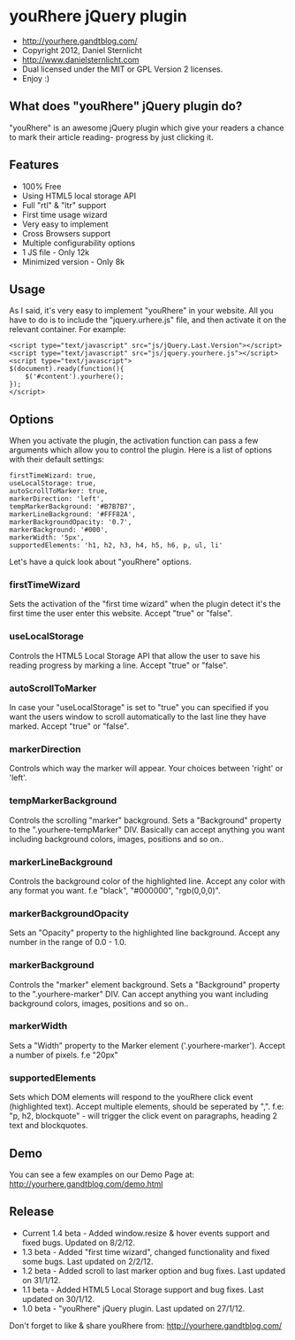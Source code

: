 # youRhere jQuery plugin

* http://yourhere.gandtblog.com/
* Copyright 2012, Daniel Sternlicht
* http://www.danielsternlicht.com
* Dual licensed under the MIT or GPL Version 2 licenses.		
* Enjoy :)

## What does "youRhere" jQuery plugin do?

"youRhere" is an awesome jQuery plugin which give your readers a chance to mark their article reading- progress by just clicking it.

## Features

* 100% Free
* Using HTML5 local storage API
* Full "rtl" & "ltr" support
* First time usage wizard
* Very easy to implement
* Cross Browsers support
* Multiple configurability options
* 1 JS file - Only 12k
* Minimized version - Only 8k

## Usage

As I said, it's very easy to implement "youRhere" in your website. All you have to do is to include the "jquery.urhere.js" file, and then activate it on the relevant container. For example:

	<script type="text/javascript" src="js/jQuery.Last.Version"></script> 
	<script type="text/javascript" src="js/jquery.yourhere.js"></script> 
	<script type="text/javascript">	
	$(document).ready(function(){	
		$('#content').yourhere();	
	});	
	</script>

## Options

When you activate the plugin, the activation function can pass a few arguments which allow you to control the plugin. Here is a list of options with their default settings:

	firstTimeWizard: true,
	useLocalStorage: true,
	autoScrollToMarker: true, 
	markerDirection: 'left',
	tempMarkerBackground: '#B7B7B7',
	markerLineBackground: '#FFF82A',
	markerBackgroundOpacity: '0.7',
	markerBackground: '#000',
	markerWidth: '5px', 
	supportedElements: 'h1, h2, h3, h4, h5, h6, p, ul, li'
	
Let's have a quick look about "youRhere" options.

### firstTimeWizard

Sets the activation of the "first time wizard" when the plugin detect it's the first time the user enter this website. Accept "true" or "false".

### useLocalStorage

Controls the HTML5 Local Storage API that allow the user to save his reading progress by marking a line. Accept "true" or "false".

### autoScrollToMarker

In case your "useLocalStorage" is set to "true" you can specified if you want the users window to scroll automatically to the last line they have marked. Accept "true" or "false".

### markerDirection

Controls which way the marker will appear. Your choices between 'right' or 'left'.

### tempMarkerBackground

Controls the scrolling "marker" background. Sets a "Background" property to the ".yourhere-tempMarker" DIV. Basically can accept anything you want including background colors, images, positions and so on..

### markerLineBackground

Controls the background color of the highlighted line. Accept any color with any format you want. f.e "black", "#000000", "rgb(0,0,0)".

### markerBackgroundOpacity

Sets an "Opacity" property to the highlighted line background. Accept any number in the range of 0.0 - 1.0.

### markerBackground

Controls the "marker" element background. Sets a "Background" property to the ".yourhere-marker" DIV. Can accept anything you want including background colors, images, positions and so on..

### markerWidth

Sets a "Width" property to the Marker element ('.yourhere-marker'). Accept a number of pixels. f.e "20px"

### supportedElements

Sets which DOM elements will respond to the youRhere click event (highlighted text). Accept multiple elements, should be seperated by ",". f.e: "p, h2, blockquote" - will trigger the click event on paragraphs, heading 2 text and blockquotes.

## Demo

You can see a few examples on our Demo Page at: http://yourhere.gandtblog.com/demo.html

## Release

* Current 1.4 beta - Added window.resize & hover events support and fixed bugs. Updated on 8/2/12.
* 1.3 beta - Added "first time wizard", changed functionality and fixed some bugs. Last updated on 2/2/12. 
* 1.2 beta - Added scroll to last marker option and bug fixes. Last updated on 31/1/12. 
* 1.1 beta - Added HTML5 Local Storage support and bug fixes. Last updated on 30/1/12. 
* 1.0 beta - "youRhere" jQuery plugin. Last updated on 27/1/12.

Don't forget to like & share youRhere from:
http://yourhere.gandtblog.com/